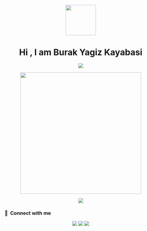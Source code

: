 <p align="center"><img  width="100px" src="https://avatars.githubusercontent.com/u/178266432?v=4"></p>

<h1 align="center">Hi , I am Burak Yagiz Kayabasi </h1>

<p align="center" width="250px"></p>

<p align="center"><img src="https://github-readme-stats.vercel.app/api/top-langs/?username=egemenkaraman&layout=compact&hide=TSQL&theme=chartreuse-dark"></p>
<p align="center" ><img src="https://github-readme-stats.vercel.app/api?username=egemenkaraman&count_private=true&show_icons=true&&theme=chartreuse-dark&include_all_commits=true" width="400"></p> 
<p align="center" ><img src="https://github-readme-streak-stats.herokuapp.com/?user=egemenkaraman&theme=chartreuse-dark"></p>

### :link: &nbsp;Connect with me

<p align="center">
<a href="mailto:burakygz46@gmail.com"><img src="https://img.shields.io/badge/-burakygz46@gmail.com-D14836?style=for-the-badge&logo=Gmail&logoColor=white"/></a>
<a href="https://instagram.com/byagizkayabasi"><img src="https://img.shields.io/badge/-byagizkayabasi-E4405F?style=for-the-badge&logo=Instagram&logoColor=white"/></a>
<a href="https://www.linkedin.com/in/burak-kayaba%C5%9F%C4%B1-67a5b4276/"><img src="https://img.shields.io/badge/-Yagiz-0077B5?style=for-the-badge&logo=Linkedin&logoColor=white"/></a>
</p>
